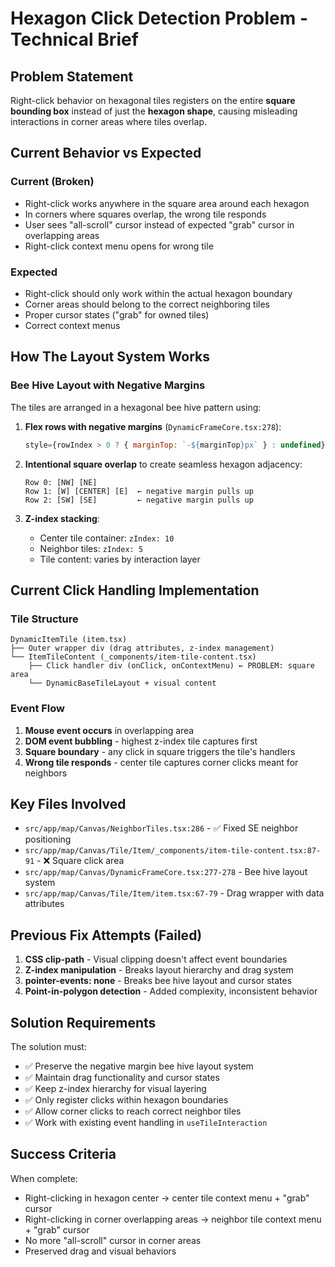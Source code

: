 # Hexagon Click Detection Problem - Technical Brief

## Problem Statement

Right-click behavior on hexagonal tiles registers on the entire **square bounding box** instead of just the **hexagon shape**, causing misleading interactions in corner areas where tiles overlap.

## Current Behavior vs Expected

### Current (Broken)
- Right-click works anywhere in the square area around each hexagon
- In corners where squares overlap, the wrong tile responds
- User sees "all-scroll" cursor instead of expected "grab" cursor in overlapping areas
- Right-click context menu opens for wrong tile

### Expected
- Right-click should only work within the actual hexagon boundary
- Corner areas should belong to the correct neighboring tiles
- Proper cursor states ("grab" for owned tiles)
- Correct context menus

## How The Layout System Works

### Bee Hive Layout with Negative Margins
The tiles are arranged in a hexagonal bee hive pattern using:

1. **Flex rows with negative margins** (`DynamicFrameCore.tsx:278`):
   ```jsx
   style={rowIndex > 0 ? { marginTop: `-${marginTop}px` } : undefined}
   ```

2. **Intentional square overlap** to create seamless hexagon adjacency:
   ```
   Row 0: [NW] [NE]
   Row 1: [W] [CENTER] [E]  ← negative margin pulls up
   Row 2: [SW] [SE]         ← negative margin pulls up
   ```

3. **Z-index stacking**:
   - Center tile container: `zIndex: 10`
   - Neighbor tiles: `zIndex: 5`
   - Tile content: varies by interaction layer

## Current Click Handling Implementation

### Tile Structure
```
DynamicItemTile (item.tsx)
├── Outer wrapper div (drag attributes, z-index management)
└── ItemTileContent (_components/item-tile-content.tsx)
    ├── Click handler div (onClick, onContextMenu) ← PROBLEM: square area
    └── DynamicBaseTileLayout + visual content
```

### Event Flow
1. **Mouse event occurs** in overlapping area
2. **DOM event bubbling** - highest z-index tile captures first
3. **Square boundary** - any click in square triggers the tile's handlers
4. **Wrong tile responds** - center tile captures corner clicks meant for neighbors

## Key Files Involved

- `src/app/map/Canvas/NeighborTiles.tsx:286` - ✅ Fixed SE neighbor positioning
- `src/app/map/Canvas/Tile/Item/_components/item-tile-content.tsx:87-91` - ❌ Square click area
- `src/app/map/Canvas/DynamicFrameCore.tsx:277-278` - Bee hive layout system
- `src/app/map/Canvas/Tile/Item/item.tsx:67-79` - Drag wrapper with data attributes

## Previous Fix Attempts (Failed)

1. **CSS clip-path** - Visual clipping doesn't affect event boundaries
2. **Z-index manipulation** - Breaks layout hierarchy and drag system
3. **pointer-events: none** - Breaks bee hive layout and cursor states
4. **Point-in-polygon detection** - Added complexity, inconsistent behavior

## Solution Requirements

The solution must:
- ✅ Preserve the negative margin bee hive layout system
- ✅ Maintain drag functionality and cursor states
- ✅ Keep z-index hierarchy for visual layering
- ✅ Only register clicks within hexagon boundaries
- ✅ Allow corner clicks to reach correct neighbor tiles
- ✅ Work with existing event handling in `useTileInteraction`

## Success Criteria

When complete:
- Right-clicking in hexagon center → center tile context menu + "grab" cursor
- Right-clicking in corner overlapping areas → neighbor tile context menu + "grab" cursor
- No more "all-scroll" cursor in corner areas
- Preserved drag and visual behaviors
